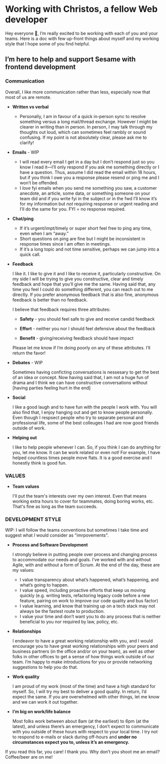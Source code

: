 # Working with Christos, a fellow Web developer

Hey everyone :wave:, I’m really excited to be working with each of you and your teams. Here is a doc with few up-front things about myself and my working style that I hope some of you find helpful.

## I’m here to help and support Sesame with frontend development

### Communication

Overall, I like more communication rather than less, especially now that most of us are remote.

* **Written vs verbal** 
  *  Personally, I am in favour of a quick in-person sync to resolve something versus a long mail/thread exchange. However I might be clearer in writing than in person. In person, I may talk through my thoughts out loud, which can sometimes feel rambly or sound confusing. If my point is not absolutely clear, please ask me to clarify!

* **Emails** - WIP
  - I will read every email I get in a day but I don’t respond just so you know I read it—I’ll only respond if you ask me something directly or I have a question. Thus, assume I did read the email within 18 hours, but if you think I owe you a response please resend or ping me and I won’t be offended.
  - I *love* fyi emails when you send me something you saw, a customer anecdote, an article, some data, or something someone on your team did and if you write fyi in the subject or in the fwd I’ll know it’s for my information but *not* requiring response or urgent reading and I’ll do the same for you. FYI = no response required.
* **Chat/ping**
  - If it’s urgent/impt/timely or super short feel free to ping any time, even when I am “away.”
  - Short questions on ping are fine but I might be inconsistent in response times since I am often in meetings.
  - If it’s a long topic and not time sensitive, perhaps we can jump into a quick call. 

* **Feedback**

  I like it. I like to give it and I like to receive it, particularly constructive. On my side I will be trying to give you constructive, clear and timely feedback and hope that you’ll give me the same. Having said that, any time you feel I could do something different, you can reach out to me directly. If you prefer anonymous feedback that is also fine, anonymous feedback is better than no feedback. 

  I believe that feedback requires three attributes:

  - **Safety** - you should feel safe to give and receive candid feedback

  - **Effort** - neither you nor I should feel defensive about the feedback

  - **Benefit** - giving/receiving feedback should have impact

  Please let me know if I’m doing poorly on any of these attributes. I’ll return the favor!

* **Debates** - WIP

  Sometimes having conficting conversations is nessesary to get the best of an idea or concept. Now having said that, I am not a huge fun of drama and I think we can have constructive conversations without [having parties feeling hurt in the end]

- **Social**

  I like a good laugh and to have fun with the people I work with. You will also find that, I enjoy hanging out and get to know people personally. Even though I respsect people who try to separate personal and professional life, some of the best colleuges I had are now good friends outside of work.

- **Helping out** 

  I like to help people whenever I can. So, if you think I can do anything for you, let me know. It can be work related or even not! For example, I have helped countless times people move flats. It is a good exercise and I honestly think is good fun.

### VALUES

- **Team values** 

  I'll put the team's interests over my own interest. Even that means working extra hours to cover for teammates, doing boring works, etc. That's fine as long as the team succeeds.

### DEVELOPMENT STYLE

WIP: I will follow the teams conventions but sometimes I take time and suggest what _I_ would consider as "imrpovements".

* **Process and Software Development**

  I strongly believe in putting people over process and changing process to accommodate our needs and goals. I’ve worked with and without Agile, with and without a form of Scrum. At the end of the day, these are my values:

  * I value transparency about what’s happened, what’s happening, and what’s going to happen.
  * I value speed, including proactive efforts that keep us moving quickly (e.g. writing tests, refactoring legacy code before a new feature, pairing on work to improve our code quality and bus factor)
  * I value learning, and know that training up on a tech stack may not always be the fastest route to production.
  * I value your time and don’t want you to do any process that is neither beneficial to you nor required by law, policy, etc.

* **Relationships**

  I endeavor to have a great working relationship with you, and I would encourage you to have great working relationships with your peers and business partners (in the office and/or on your team), as well as other folks in other offices to get a sense of how things work outside of our team. I’m happy to make introductions for you or provide networking suggestions to help you do that.

* **Work quality**

  I am proud of my work (most of the time) and have a high standard for myself. So, I will try my best to deliver a good quality. In return, I’d expect the same. If you are overwhelmed with other things, let me know and we can work it out together.

* **I’m big on work/life balance**

  Most folks work between about 8am (at the earliest) to 6pm (at the latest), and unless there’s an emergency, I don’t expect to communicate with you outside of these hours with respect to your local time. I try not to respond to e-mails or slack during off-hours and **under no circumstances expect you to, unless it’s an emergency.**



If you read this far, you care! I thank you. Why don’t you shoot me an email? Coffee/beer are on me!
